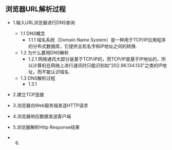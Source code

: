 ## 浏览器URL解析过程

- 1.输入URL浏览器进行DNS查询
    - 1.1 DNS概念
        - 1.1.1 域名系统（Domain Name System）是一种用于TCP/IP应用程序的分布式数据库，它提供主机名字和IP地址之间的转换.
    - 1.2 为什么要用DNS解析
        - 1.2.1 网络通讯大部分是基于TCP/IP的，而TCP/IP是基于IP地址的，所以计算机在网络上进行通讯时只能识别如“202.96.134.133”之类的IP地址，而不能认识域名.
    - 1.3 DNS解析过程
        - 1.3.1    
- 2.建立TCP连接

- 3.浏览器向Web服务端发送HTTP请求

- 4.浏览器响应数据发送客户端

- 5.浏览器解析Http Response结果

- 6.